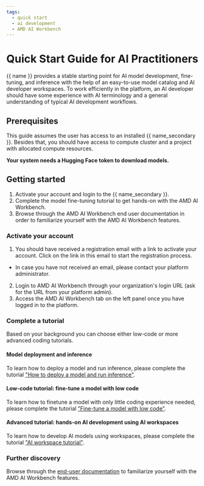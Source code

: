 ```yaml
---
tags:
  - quick start
  - ai development
  - AMD AI Workbench
---
```

<!--
Copyright © Advanced Micro Devices, Inc., or its affiliates.

SPDX-License-Identifier: MIT
-->

# Quick Start Guide for AI Practitioners

{{ name }} provides a stable starting point for AI model development, fine-tuning, and inference with the help of an easy-to-use model catalog and AI developer workspaces. To work efficiently in the platform, an AI developer should have some experience with AI terminology and a general understanding of typical AI development workflows.

## Prerequisites

This guide assumes the user has access to an installed {{ name_secondary }}. Besides that, you should have access to compute cluster and a project with allocated compute resources.

**Your system needs a Hugging Face token to download models.**

## Getting started

1. Activate your account and login to the {{ name_secondary }}.
2. Complete the model fine-tuning tutorial to get hands-on with the AMD AI Workbench.
3. Browse through the AMD AI Workbench end user documentation in order to familiarize yourself with the AMD AI Workbench features.

### Activate your account

1. You should have received a registration email with a link to activate your account. Click on the link in this email to start the registration process.
  - In case you have not received an email, please contact your platform administrator.
2. Login to AMD AI Workbench through your organization's login URL (ask for the URL from your platform admin).
3. Access the AMD AI Workbench tab on the left panel once you have logged in to the platform.

### Complete a tutorial

Based on your background you can choose either low-code or more advanced coding tutorials.

#### Model deployment and inference

To learn how to deploy a model and run inference, please complete the tutorial ["How to deploy a model and run inference"](../core/docs/workbench/inference/how-to-deploy-and-inference.md).

#### Low-code tutorial: fine-tune a model with low code

To learn how to finetune a model with only little coding experience needed, please complete the tutorial ["Fine-tune a model with low code"](../tutorials/low-code-fine-tuning-tutorial.md).

#### Advanced tutorial: hands-on AI development using AI workspaces

To learn how to develop AI models using workspaces, please complete the tutorial ["AI workspace tutorial"](../tutorials/ai-workspace-tutorial.md).

### Further discovery

Browse through the [end-user documentation](https://docs.silogen.ai/core/docs/workbench/overview/) to familiarize yourself with the AMD AI Workbench features.
